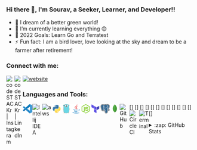 ### Hi there 👋, I'm Sourav, a Seeker, Learner, and Developer!!

- 🔭 I dream of a better green world!
- 🌱 I’m currently learning everything 😊
- 🥅 2022 Goals: Learn Go and Terratest
- ⚡ Fun fact: I am a bird lover, love looking at the sky and dream to be a farmer after retirement!

### Connect with me:

[![website](https://commons.wikimedia.org/wiki/Category:SVG_globe_icons#/media/File:Americas_blue_icon.svg)](https://souravs.netlify.app)
[<img align="left" alt="codeSTACKr | Instagram" width="22px" src="https://commons.wikimedia.org/wiki/Category:SVG_globe_icons#/media/File:Americas_blue_icon.svg" />][website]
&nbsp;&nbsp;
[<img align="left" alt="codeSTACKr | LinkedIn" width="22px" src="https://cdn.jsdelivr.net/npm/simple-icons@v3/icons/linkedin.svg" />][linkedin]
<br />

### Languages and Tools:

[<img align="left" alt="Visual Studio Code" width="26px" src="https://github.com/devicons/devicon/blob/v2.15.1/icons/vscode/vscode-original.svg" />]
[<img align="left" alt="Intellij IDEA" width="26px" src="https://img.icons8.com/color/48/000000/intellij-idea.png"/>]
[<img align="left" alt="aws" width="26px" src="https://cdn.jsdelivr.net/npm/simple-icons@3.13.0/icons/amazon.svg"/>]
[<img align="left" alt="Python" width="26px" src="https://github.com/devicons/devicon/blob/v2.15.1/icons/python/python-original.svg"/>]
[<img align="left" alt="Go" width="26px" src="https://github.com/devicons/devicon/blob/v2.15.1/icons/go/go-original.svg"/>]
[<img align="left" alt="java" width="26px" src="https://github.com/devicons/devicon/blob/v2.15.1/icons/java/java-original.svg"/>]
[<img align="left" alt="Node.js" width="26px" src="https://github.com/devicons/devicon/blob/v2.15.1/icons/nodejs/nodejs-original.svg" />]
[<img align="left" alt="Terraform" width="26px" src="https://github.com/devicons/devicon/blob/v2.15.1/icons/terraform/terraform-original.svg" />]
[<img align="left" alt="SQL" width="26px" src="https://github.com/devicons/devicon/blob/v2.15.1/icons/postgresql/postgresql-original.svg" />]
[<img align="left" alt="MongoDB" width="26px" src="https://github.com/devicons/devicon/blob/v2.15.1/icons/mongodb/mongodb-original.svg" />]
[<img align="left" alt="GitHub" width="26px" src="https://cdn.jsdelivr.net/npm/simple-icons@3.13.0/icons/github.svg" />]
[<img align="left" alt="CircleCI" width="26px" src="https://cdn.jsdelivr.net/npm/simple-icons@3.13.0/icons/circleci.svg" />]
[<img align="left" alt="Terminal" width="26px" src="https://cdn.jsdelivr.net/npm/simple-icons@3.13.0/icons/gnubash.svg" />]
<br />

<details>
  <summary>:zap: GitHub Stats</summary>

[![Sourav's github stats](https://github-readme-stats.vercel.app/api?username=souravskr)](https://github.com/anuraghazra/github-readme-stats)

</details>

[website]: https://souravs.netlify.app/
[course]: http://vsCodeHero.com
[twitter]: https://twitter.com/codeSTACKr
[youtube]: https://youtube.com/codeSTACKr
[instagram]: https://instagram.com/souravskr
[linkedin]: https://www.linkedin.com/in/souravsker/
[webdevplaylist]: https://www.youtube.com/playlist?list=PLkwxH9e_vrAJ0WbEsFA9W3I1W-g_BTsbt
[jsplaylist]: https://www.youtube.com/playlist?list=PLkwxH9e_vrALRJKu7wfXby3MKeflhTu6B
[cssplaylist]: https://www.youtube.com/playlist?list=PLkwxH9e_vrALSdvZuEh6gqQdmDoDIoqz4
[reactplaylist]: https://www.youtube.com/playlist?list=PLkwxH9e_vrAK4TdffpxKY3QGyHCpxFcQ0
